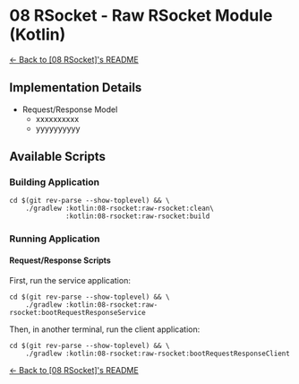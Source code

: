 # 08 RSocket - Raw RSocket Module (Kotlin)

[← Back to \[08 RSocket\]'s README](../README.md)

## Implementation Details

- Request/Response Model
  - xxxxxxxxxx
  - yyyyyyyyyy

## Available Scripts

### Building Application

```shell
cd $(git rev-parse --show-toplevel) && \
    ./gradlew :kotlin:08-rsocket:raw-rsocket:clean\
              :kotlin:08-rsocket:raw-rsocket:build
```

### Running Application

#### Request/Response Scripts

First, run the service application:

```shell
cd $(git rev-parse --show-toplevel) && \
    ./gradlew :kotlin:08-rsocket:raw-rsocket:bootRequestResponseService
```

Then, in another terminal, run the client application:

```shell
cd $(git rev-parse --show-toplevel) && \
    ./gradlew :kotlin:08-rsocket:raw-rsocket:bootRequestResponseClient
```

[← Back to \[08 RSocket\]'s README](../README.md)

